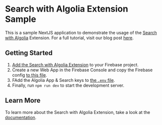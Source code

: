 # Search with Algolia Extension Sample

This is a sample NextJS application to demonstrate the usage of the [Search with Algolia](https://extensions.dev/extensions/algolia/firestore-algolia-search) Extension.
For a full tutorial, visit our blog post [here]().

## Getting Started

1. [Add the Search with Algolia Extension](https://console.firebase.google.com/project/_/extensions/install?ref=algolia/firestore-algolia-search) to your Firebase project.
2. Create a new Web App in the Firebase Console and copy the Firebase config [to this file](src/firebase/firebase_config.ts).
3. FAdd the Algolia App & Search keys to [the `.env` file](./.env).
4. Finally, run `npm run dev` to start the development server.

## Learn More

To learn more about the Search with Algolia Extension, take a look at the [documentation](https://extensions.dev/extensions/algolia/firestore-algolia-search).
